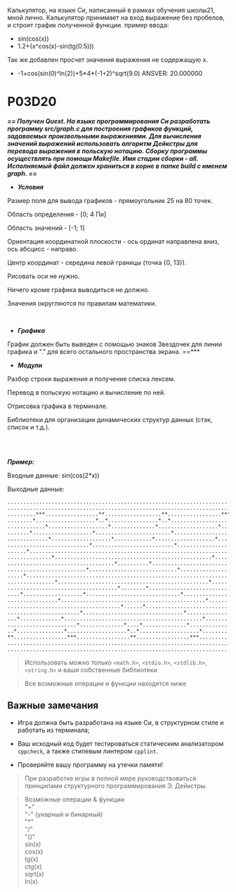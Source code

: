 Калькулятор, на языке Си, написанный в рамках обучения школы21, мной лично.
Калькулятор принимает на вход выражение без пробелов, и строит график полученной функции.
пример ввода: 
* sin(cos(x))
* 1.2+(x^cos(x)-sin(tg(0.5)))

Так же добавлен просчет значения выражения не содержащую х.
* -1+cos(sin(0)^ln(2))+5\*4\*(-1+2)^sqrt(9.0)
ANSVER: 20.000000

# P03D20
***== Получен Quest. На языке программирования Си разработать программу src/graph.c для построения графиков функций, задаваемых произвольными выражениями. Для вычисления значений выражений использовать алгоритм Дейкстры для перевода выражения в польскую нотацию. Сборку программы осуществлять при помощи Makefile. Имя стадии сборки - all. Исполняемый файл должен храниться в корне в папке build с именем graph. ==***

* ***Условия***
  
Размер поля для вывода графиков - прямоугольник 25 на 80 точек.

Область определения - [0; 4 Пи]

Область значений - [-1; 1]

Ориентация координатной плоскости - ось ординат направлена вниз, ось абсцисс - направо. 

Центр координат - середина левой границы (точка {0, 13}). 

Рисовать оси не нужно.

Ничего кроме графика выводиться не должно.

Значения округляются по правилам математики.

<br/>

* ***Графика***
  
График должен быть выведен с помощью знаков Звездочек для линии графика и "." для всего остального пространства экрана. ==***

* ***Модули***

Разбор строки выражения и получение списка лексем.

Перевод в польскую нотацию и вычисление по ней.

Отрисовка графика в терминале.

Библиотеки для организации динамических структур данных (стэк, список и т.д.).

<br/>
<br/>

 ***Пример:*** 

Входные данные: sin(cos(2*x))

Выходные данные:

```
................................................................................
................................................................................
.........***.................**..................**.................***.........
........*...................*..*................*..*...................*........
............*...................*..............*...................*............
.......*...................*........................*...................*.......
.............*...................*............*...................*.............
..........................*..........................*..........................
......*..................................................................*......
..............*..................................................*..............
..................................*..........*..................................
.........................*............................*.........................
.....*....................................................................*.....
...............*................................................*...............
...................................*........*...................................
....*...................*..............................*...................*....
................*..............................................*................
....................................*......*....................................
.......................*................................*.......................
...*.............*............................................*.............*...
......................*..............*....*..............*......................
..*...............*...................*..*...................*...............*..
**.................***.................**.................***.................**
................................................................................
................................................................................
```

> Использовать можно только `<math.h>`, `<stdio.h>`, `<stdlib.h>`, `<string.h>` и ваши собственные библиотеки 

> Все возможные операции и функции находятся ниже

## Важные замечания

* Игра должна быть разработана на языке Си, в структурном стиле и работать из терминала;
  
* Ваш исходный код будет тестироваться статическим анализатором ```cppcheck```, а также стилевым линтером 
```cpplint```.

* Проверяйте вашу программу на утечки памяти!

> При разработке игры в полной мере руководствоваться принципами структурного программирования Э. Дейкстры. 


> Возможные операции & функции \
> "+" \
> "-" (унарный и бинарный) \
> "*" \
> "/" \
> "()" \
> sin(x) \
> cos(x) \
> tg(x) \
> ctg(x) \
> sqrt(x) \
> ln(x)
